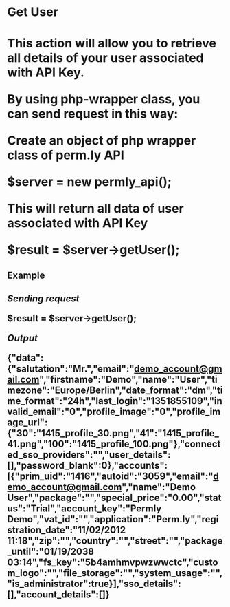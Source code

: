 <H1>Get User<H1>

This action will allow you to retrieve all details of your user associated with API Key.

By using php-wrapper class, you can send request in this way:

Create an object of php wrapper class of perm.ly API

$server = new permly_api(); 

This will return all data of user associated with API Key

$result = $server->getUser();

<H2>Example<H2>

<I>Sending request</I>

$result = $server->getUser();

<I>Output</I>

{"data":{"salutation":"Mr.","email":"demo_account@gmail.com","firstname":"Demo","name":"User","timezone":"Europe\/Berlin","date_format":"dm","time_format":"24h","last_login":"1351855109","invalid_email":"0","profile_image":"0","profile_image_url":{"30":"1415_profile_30.png","41":"1415_profile_41.png","100":"1415_profile_100.png"},"connected_sso_providers":"","user_details":[],"password_blank":0},"accounts":[{"prim_uid":"1416","autoid":"3059","email":"demo_account@gmail.com","name":"Demo User","package":"","special_price":"0.00","status":"Trial","account_key":"Permly Demo","vat_id":"","application":"Perm.ly","registration_date":"11\/02\/2012 11:18","zip":"","country":"","street":"","package_until":"01\/19\/2038 03:14","fs_key":"5b4amhmvpwzwwctc","custom_logo":"","file_storage":"","system_usage":"","is_administrator":true}],"sso_details":[],"account_details":[]}